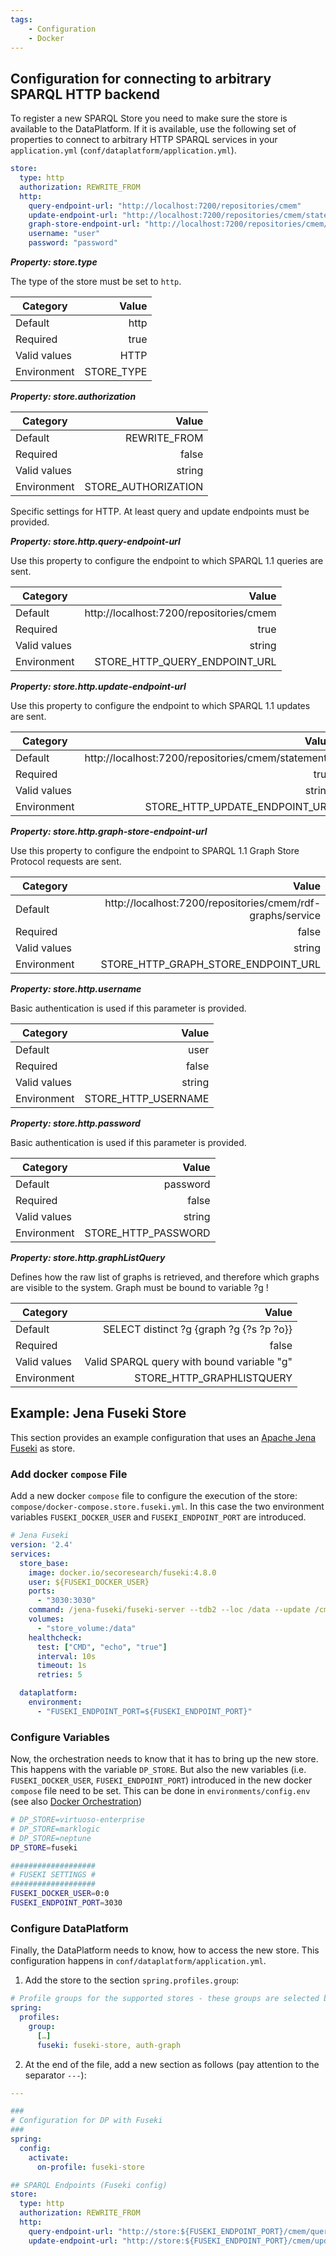 ```yaml
---
tags:
    - Configuration
    - Docker
---
```


## Configuration for connecting to arbitrary SPARQL HTTP backend

To register a new SPARQL Store you need to make sure the store is available to the DataPlatform.
If it is available, use the following set of properties to connect to arbitrary HTTP SPARQL services in your `application.yml` (`conf/dataplatform/application.yml`).

``` yaml title="Configuration Example"
store:
  type: http
  authorization: REWRITE_FROM
  http:
    query-endpoint-url: "http://localhost:7200/repositories/cmem"
    update-endpoint-url: "http://localhost:7200/repositories/cmem/statements"
    graph-store-endpoint-url: "http://localhost:7200/repositories/cmem/rdf-graphs/service"
    username: "user"
    password: "password"
```


***Property: store.type***

The type of the store must be set to `http`.

| Category | Value |
|--- | ---: |
| Default | http |
| Required | true |
| Valid values | HTTP |
| Environment | STORE_TYPE |

***Property: store.authorization***


| Category | Value |
|--- | ---: |
| Default | REWRITE_FROM |
| Required | false |
| Valid values | string |
| Environment | STORE_AUTHORIZATION |

Specific settings for HTTP. At least query and update endpoints must be provided.

***Property: store.http.query-endpoint-url***

Use this property to configure the endpoint to which SPARQL 1.1 queries are sent.

| Category | Value |
|--- | ---: |
| Default | http://localhost:7200/repositories/cmem |
| Required | true |
| Valid values | string |
| Environment | STORE_HTTP_QUERY_ENDPOINT_URL |

***Property: store.http.update-endpoint-url***

Use this property to configure the endpoint to which SPARQL 1.1 updates are sent.

| Category | Value |
|--- | ---: |
| Default | http://localhost:7200/repositories/cmem/statements |
| Required | true |
| Valid values | string |
| Environment | STORE_HTTP_UPDATE_ENDPOINT_URL |

***Property: store.http.graph-store-endpoint-url***

Use this property to configure the endpoint to SPARQL 1.1 Graph Store Protocol requests are sent.

| Category | Value |
|--- | ---: |
| Default | http://localhost:7200/repositories/cmem/rdf-graphs/service |
| Required | false |
| Valid values | string |
| Environment | STORE_HTTP_GRAPH_STORE_ENDPOINT_URL |

***Property: store.http.username***

Basic authentication is used if this parameter is provided.

| Category | Value |
|--- | ---: |
| Default | user |
| Required | false |
| Valid values | string |
| Environment | STORE_HTTP_USERNAME |

***Property: store.http.password***

Basic authentication is used if this parameter is provided.

| Category | Value |
|--- | ---: |
| Default | password |
| Required | false |
| Valid values | string |
| Environment | STORE_HTTP_PASSWORD |

***Property: store.http.graphListQuery***

Defines how the raw list of graphs is retrieved, and therefore which graphs are visible to the system. Graph must be bound to variable ?g !

| Category | Value |
|--- | ---: |
| Default | SELECT distinct ?g {graph ?g {?s ?p ?o}} |
| Required | false |
| Valid values | Valid SPARQL query with bound variable "g" |
| Environment | STORE_HTTP_GRAPHLISTQUERY |

## Example: Jena Fuseki Store

This section provides an example configuration that uses an [Apache Jena Fuseki](https://jena.apache.org/documentation/fuseki2/) as store.

### Add docker `compose` File

Add a new docker `compose` file to configure the execution of the store: `compose/docker-compose.store.fuseki.yml`.
In this case the two environment variables `FUSEKI_DOCKER_USER` and `FUSEKI_ENDPOINT_PORT` are introduced.

``` yaml title="docker-compose.store.fuseki.yml"
# Jena Fuseki
version: '2.4'
services:
  store_base:
    image: docker.io/secoresearch/fuseki:4.8.0
    user: ${FUSEKI_DOCKER_USER}
    ports:
      - "3030:3030"
    command: /jena-fuseki/fuseki-server --tdb2 --loc /data --update /cmem
    volumes:
      - "store_volume:/data"
    healthcheck:
      test: ["CMD", "echo", "true"]
      interval: 10s
      timeout: 1s
      retries: 5

  dataplatform:
    environment:
      - "FUSEKI_ENDPOINT_PORT=${FUSEKI_ENDPOINT_PORT}"
```

### Configure Variables

Now, the orchestration needs to know that it has to bring up the new store.
This happens with the variable `DP_STORE`.
But also the new variables (i.e. `FUSEKI_DOCKER_USER`, `FUSEKI_ENDPOINT_PORT`) introduced in the new docker `compose` file need to be set.
This can be done in `environments/config.env` (see also [Docker Orchestration](../docker-orchestration/index.md))

``` bash title="environments/config.env (partially)"
# DP_STORE=virtuoso-enterprise
# DP_STORE=marklogic
# DP_STORE=neptune
DP_STORE=fuseki

###################
# FUSEKI SETTINGS #
###################
FUSEKI_DOCKER_USER=0:0
FUSEKI_ENDPOINT_PORT=3030
```

### Configure DataPlatform

Finally, the DataPlatform needs to know, how to access the new store.
This configuration happens in `conf/dataplatform/application.yml`.

1. Add the store to the section `spring.profiles.group`:

``` yaml title="conf/dataplaform/application.yml (partially"
# Profile groups for the supported stores - these groups are selected by DP_STORE
spring:
  profiles:
    group:
      […]
      fuseki: fuseki-store, auth-graph
```

2. At the end of the file, add a new section as follows (pay attention to the separator `---`):

``` yaml title="conf/dataplaform/application.yml (partially"
---

###
# Configuration for DP with Fuseki
###
spring:
  config:
    activate:
      on-profile: fuseki-store

## SPARQL Endpoints (Fuseki config)
store:
  type: http
  authorization: REWRITE_FROM
  http:
    query-endpoint-url: "http://store:${FUSEKI_ENDPOINT_PORT}/cmem/query"
    update-endpoint-url: "http://store:${FUSEKI_ENDPOINT_PORT}/cmem/update"
```

